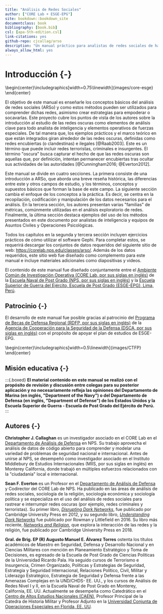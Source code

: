 ```yaml
---
title: "Análisis de Redes Sociales"
author: ["CORE Lab + ESGE-EPG"]
site: bookdown::bookdown_site
documentclass: book
bibliography: [book.bib]
csl: [apa-5th-edition.csl]
link-citations: yes
github-repo: cjcallag/arso
description: "Un manual práctico para analistas de redes sociales de habla hispana."
always_allow_html: yes
---
```


# Introducción {-}


\begin{center}\includegraphics[width=0.75\linewidth]{images/core-esge} \end{center}

El objetivo de este manual es enseñarle los conceptos básicos del análisis de redes sociales (ARSo) y como estos métodos pueden ser utilizados para comprender dichas redes, asimismo crear estrategias para empoderar o socavarlas. Este proyecto cubre los puntos de vista de los autores sobre la introducción al estudio de las redes oscuras como elementos de análisis clave para todo analista de inteligencia y elementos operativos de fuerzas especiales. De tal manera que, los ejemplos prácticos y el marco teórico en que están integrados giran alrededor de las redes oscuras, definidas como redes encubiertas (o clandestinas) e ilegales [@Raab2003]. Este es un término que puede incluir redes terroristas, criminales e insurgentes. El término "oscura" busca capturar el hecho de que las redes oscuras son aquellas que, por definición, intentan permanecer encubiertas tras ocultar sus actividades de las autoridades [@Cunningham2016; @Everton2012].

Este manual se divide en cuatro secciones. La primera consiste de una introducción a ARSo, que aborda una breve reseña histórica, las diferencias entre este y otros campos de estudio, y los términos, conceptos y supuestos básicos que forman la base de este campo. La siguiente sección cambia el enfoque de los conceptos a la práctica. Es decir, se centra en la recopilación, codificación y manipulación de los datos necesarios para el análisis. En la tercera sección, los autores presentan varias "familias" de métricas, comúnmente utilizadas en el análisis exploratorio de redes. Finalmente, la última sección destaca ejemplos del uso de los métodos presentados en este documento por analistas de inteligencia y equipos de Asuntos Civiles y Operaciones Psicológicas.

Todos los capítulos en la segunda y tercera sección incluyen ejercicios prácticos de cómo utilizar el software Gephi. Para completar estos, se requerirá descargar los conjuntos de datos requeridos del siguiente sitio de web: https://corelab.nps.edu/classes/arso/. Además de los datos requeridos, este sitio web fue diseñado como complemento para este manual e incluye materiales adicionales como diapositivas y videos.

El contenido de este manual fue diseñado conjuntamente entre el [Ambiente Común de Investigación Operativa (CORE Lab, por sus siglas en inglés)](https://nps.edu/web/core) de la [Escuela Naval de Post Grado (NPS, por sus siglas en inglés)](https://nps.edu/) y la [Escuela Superior de Guerra del Ejército, Escuela de Post Grado (ESGE-EPG), Lima, Perú](http://esge.edu.pe/esge-epg/).


## Patrocinio {-}

El desarrollo de este manual fue posible gracias al patrocinio del [Programa de Becas de Defensa Regional (RDFP, por sus siglas en inglés)](https://samm.dsca.mil/glossary/combating-terrorism-fellowship-program-ctfp) de la [Agencia de Cooperación para la Seguridad de la Defensa (DSCA, por sus siglas en inglés)](hhttps://samm.dsca.mil/) con el propósito de apoyar el plan de estudios de ESGE-EPG.


\begin{center}\includegraphics[width=0.5\linewidth]{images/CTFP} \end{center}


## Misión educativa {-}

:::{.boxed}
**El material contenido en este manual se realizó con el propósito de revisión y discusión entre colegas para su posterior aplicación y no necesariamente refleja las opiniones del Departamento de Marina (en inglés, "Department of the Navy") o del Departamento de Defensa (en inglés, "Department of Defense") de los Estados Unidos y la Escuela Superior de Guerra - Escuela de Post Grado del Ejército de Perú.**
:::


## Autores {-}

**Christopher J. Callaghan** es un investigador asociado en el CORE Lab en el [Departamento de Análisis de Defensa](https://nps.edu/web/da) en NPS. Su trabajo aprovecha el análisis de datos de código abierto para comprender y modelar una variedad de problemas de seguridad nacional e internacional. Antes de unirse al NPS, se desempeñó como investigador asociado en el Instituto Middlebury de Estudios Internacionales (MIIS, por sus siglas en inglés) en Monterey California, donde trabajó en múltiples esfuerzos relacionados con la "ciudadanía" local e internacional.

**Sean F. Everton** es un Profesor en el [Departamento de Análisis de Defensa](https://nps.edu/web/da) y Codirector del CORE Lab de NPS. Ha publicado en las áreas de análisis de redes sociales, sociología de la religión, sociología económica y sociología política y se especializa en el uso del análisis de redes sociales para rastrear e interrumpir redes oscuras (por ejemplo, redes criminales y terroristas). Su primer libro, [*Disrupting Dark Networks*](https://www.amazon.com/Disrupting-Networks-Structural-Analysis-Sciences/dp/1107606683), fue publicado por Cambridge University Press en 2012, y su segundo libro, [*Understanding Dark Networks*](https://www.amazon.com/Understanding-Dark-Networks-Daniel-Cunningham/dp/1442249447/ref=pd_lpo_14_img_1/145-9289795-0957343?_encoding=UTF8&pd_rd_i=1442249447&pd_rd_r=a7b19253-9be1-42b7-a6fa-e4ee67f7e2f5&pd_rd_w=kcb7y&pd_rd_wg=Oq37r&pf_rd_p=7b36d496-f366-4631-94d3-61b87b52511b&pf_rd_r=3KX19ZDD20YZ1H2BTMTN&psc=1&refRID=3KX19ZDD20YZ1H2BTMTN) fue publicado por Rowman y Littlefield en 2016. Su libro más reciente, [*Networks and Religion*](https://www.amazon.com/Networks-Religion-Build-up-Structural-Analysis/dp/1108404073/ref=pd_bxgy_img_3/145-9289795-0957343?_encoding=UTF8&pd_rd_i=1108404073&pd_rd_r=d71cd43b-1c10-4abc-bb64-7049818d0f1a&pd_rd_w=FSY0j&pd_rd_wg=Wa7Wy&pf_rd_p=ce6c479b-ef53-49a6-845b-bbbf35c28dd3&pf_rd_r=AH007P8AR7HCWFKEP88J&psc=1&refRID=AH007P8AR7HCWFKEP88J), que explora la interacción de las redes y la religión, fue publicado por Cambridge University Press en 2018.

**Gral. de Brig. EP (R) Augusto Manuel E. Álvarez Torres** ostenta los títulos académicos de Maestro en Seguridad, Defensa y Desarrollo Nacional y en Ciencias Militares con mención en Planeamiento Estratégico y Toma de Decisiones, es egresado de la Escuela de Post Grado de Ciencias Políticas de la Universidad Ricardo Pala. Ha seguido cursos de Terrorismo e Insurgencia, Crimen Organizado, Políticas y Estrategias  de Seguridad, Estrategia y Seguridad Internacional, Relaciones Político, Civil, Militar y Liderazgo Estratégico, Estrategia de Seguridad y Defensa frente a las Amenazas Complejas en la UND/CHDS- EE. UU., y los cursos de Análisis de Redes Nivel I y II, en la Escuela Naval de Post Grado en Monterey, California, EE. UU. Actualmente se desempeña como Catedrático en el [Centro de Altos Estudios Nacionales (CAEN)](https://www.caen.edu.pe/wordpress/), Profesor Principal de la Catedra de Historia Militar y Profesor Adjunto en la [Universidad Conjunta de Operaciones Especiales en Florida, EE. UU](https://www.socom.mil/JSOU/Pages/default.aspx).

<!-- **Sally Baho** ... -->

<!-- ## Colaboradores {-} -->

